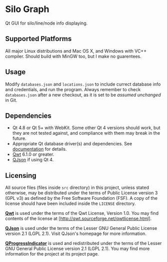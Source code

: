 # Silo Graph

Qt GUI for silo/line/node info displaying.


## Supported Platforms

All major Linux distributions and Mac OS X, and Windows with VC++ compiler.
Should build with MinGW too, but I make no guarentees.


## Usage

Modify `databases.json` and `locations.json` to include currect database info
and credentials, and run the program. Always remember to check `databases.json`
after a new checkout, as it is set to be *assumed unchanged* in Git.


## Dependencies

* Qt 4.8 or Qt 5+ with WebKit. Some other Qt 4 versions should work, but they
  are not tested against, and compliance with them may break in the future.
* Appropriate Qt database driver(s) and dependencies.
  See [documentation](http://qt-project.org/doc/qt-4.8/sql-driver.html) for
  details.
* [Qwt] 6.1.0 or greater.
* [QJson] if using Qt 4.


## Licensing

All source files (files inside `src` directory) in this project, unless
stated otherwise, may be distributed under the terms of Public License version
3 (GPL v3) as defined by the Free Software Foundation (FSF). A copy of the
license should have been included inside the `LICENSE` directory.

**[Qwt]** is used under the terms of the Qwt License, Version 1.0. You may find
contents of the license at [http://qwt.sourceforge.net/qwtlicense.html].

**[QJson]** is used under the terms of the Lesser GNU General Public License version
2.1 (LGPL 2.1). Visit QJson's homepage for more information.

**[QProgressIndicator]** is used and redistributed under the terms of the Lesser GNU
General Public License version 2.1 (LGPL 2.1). You may find more information for
the project at its project page.


[Qwt]: http://qwt.sourceforge.net
[QJson]: http://qjson.sourceforge.net
[http://qwt.sourceforge.net/qwtlicense.html]: http://qwt.sourceforge.net/qwtlicense.html
[QProgressIndicator]: https://github.com/mojocorp/QProgressIndicator